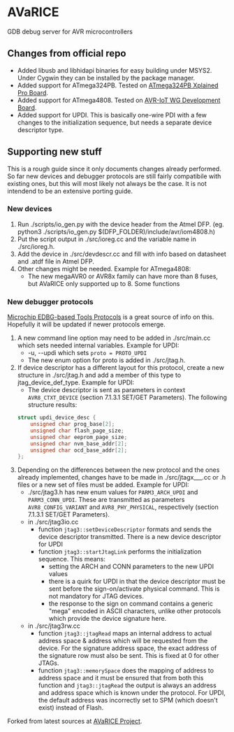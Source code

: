 # AVaRICE
GDB debug server for AVR microcontrollers

## Changes from official repo
- Added libusb and libhidapi binaries for easy building under MSYS2. Under Cygwin they can be installed by the package manager.
- Added support for ATmega324PB. Tested on [ATmega324PB Xplained Pro Board](https://www.microchip.com/DevelopmentTools/ProductDetails/PartNO/ATMEGA324PB-XPRO).
- Added support for ATmega4808. Tested on [AVR-IoT WG Development Board](https://www.microchip.com/DevelopmentTools/ProductDetails/AC164160).
- Added support for UPDI. This is basically one-wire PDI with a few changes to the initialization sequence, but needs a separate device descriptor type.

## Supporting new stuff
This is a rough guide since it only documents changes already performed. So far new devices and debugger protocols are still fairly compatibile with existing ones, but this will most likely not always be the case. It is not intendend to be an extensive porting guide.

### New devices
1. Run ./scripts/io_gen.py with the device header from the Atmel DFP.
	(eg. python3 ./scripts/io_gen.py $(DFP_FOLDER)/include/avr/iom4808.h)
2. Put the script output in ./src/ioreg.cc and the variable name in ./src/ioreg.h.
3. Add the device in ./src/devdescr.cc and fill with info based on datasheet and .atdf file in Atmel DFP.
4. Other changes might be needed. Example for ATmega4808:
	- The new megaAVR0 or AVR8x family can have more than 8 fuses, but AVaRICE only supported up to 8. Some functions

### New debugger protocols
[Microchip EDBG-based Tools Protocols](http://ww1.microchip.com/downloads/en/DeviceDoc/50002630A.pdf) is a great source of info on this. Hopefully it will be updated if newer protocols emerge.
1. A new command line option may need to be added in ./src/main.cc which sets needed internal variables. Example for UPDI:<br>
	- -u, --updi which sets `proto = PROTO_UPDI`
	- The new enum option for proto is added in ./src/jtag.h.
2. If device descriptor has a different layout for this protocol, create a new structure in ./src/jtag.h and add a member of this type to jtag_device_def_type. Example for UPDI:<br>
	- The device descriptor is sent as parameters in context `AVR8_CTXT_DEVICE` (section 7.1.3.1 SET/GET Parameters). The following structure results:
	```c
	struct updi_device_desc {
		unsigned char prog_base[2];
		unsigned char flash_page_size;
		unsigned char eeprom_page_size;
		unsigned char nvm_base_addr[2];
		unsigned char ocd_base_addr[2];
	};
	```
3. Depending on the differences between the new protocol and the ones already implemented, changes have to be made in ./src/jtagx___.cc or .h files or a new set of files must be added. Example for UPDI:
	- ./src/jtag3.h has new enum values for `PARM3_ARCH_UPDI` and `PARM3_CONN_UPDI`. These are transmitted as parameters `AVR8_CONFIG_VARIANT` and `AVR8_PHY_PHYSICAL`, respectively (section 7.1.3.1 SET/GET Parameters).
	- in ./src/jtag3io.cc
		- function `jtag3::setDeviceDescriptor` formats and sends the device descriptor transmitted. There is a new device descriptor for UPDI
		- function `jtag3::startJtagLink` performs the initialization sequence. This means:
			- setting the ARCH and CONN parameters to the new UPDI values
			- there is a quirk for UPDI in that the device descriptor must be sent before the sign-on/activate physical command. This is not mandatory for JTAG devices.
			- the response to the sign on command contains a generic "mega" encoded in ASCII characters, unlike other protocols which provide the device signature here.
	- in ./src/jtag3rw.cc
		- function `jtag3::jtagRead` maps an internal address to actual address space & address which will be requested from the device. For the signature address space, the exact address of the signature row must also be sent. This is fixed at 0 for other JTAGs.
		- function `jtag3::memorySpace` does the mapping of address to address space and it must be ensured that from both this function and `jtag3::jtagRead` the output is always an address and address space which is known under the protocol. For UPDI, the default address was incorrectly set to SPM (which doesn't exist) instead of Flash.

Forked from latest sources at [AVaRICE Project](http://avarice.sourceforge.net/).
